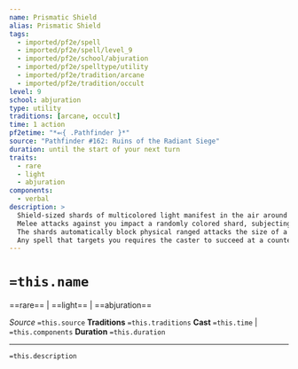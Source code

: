 ```yaml
---
name: Prismatic Shield
alias: Prismatic Shield
tags:
  - imported/pf2e/spell
  - imported/pf2e/spell/level_9
  - imported/pf2e/school/abjuration
  - imported/pf2e/spelltype/utility
  - imported/pf2e/tradition/arcane
  - imported/pf2e/tradition/occult
level: 9
school: abjuration
type: utility
traditions: [arcane, occult]
time: 1 action
pf2etime: "*⬻{ .Pathfinder }*"
source: "Pathfinder #162: Ruins of the Radiant Siege"
duration: until the start of your next turn
traits:
  - rare
  - light
  - abjuration
components:
  - verbal
description: >
  Shield-sized shards of multicolored light manifest in the air around you, each rotating quickly to intercept attacks.
  Melee attacks against you impact a randomly colored shard, subjecting the attacker to a random effect from [[Prismatic Spray]], with a saving throw of the type indicated in that spell.
  The shards automatically block physical ranged attacks the size of a spear or smaller, such as arrows, bolts, and javelins. You gain a +2 circumstance bonus to your AC against attacks with larger ranged weapons.
  Any spell that targets you requires the caster to succeed at a counteract check against your spell DC, or it fails to affect you.
---
```

# `=this.name`
==rare== | ==light== | ==abjuration==

*Source* `=this.source`
**Traditions** `=this.traditions`
**Cast** `=this.time` | `=this.components`
**Duration** `=this.duration`

***
`=this.description`
